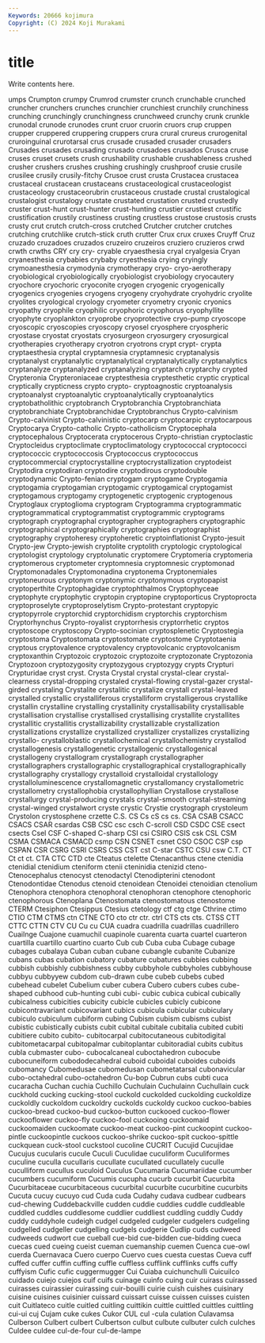```yaml
---
Keywords: 20666 kojimura
Copyright: (C) 2024 Koji Murakami
---
```


# title

Write contents here.



umps Crumpton crumpy Crumrod crumster
crunch crunchable crunched cruncher crunchers crunches crunchier crunchiest crunchily crunchiness
crunching crunchingly crunchingness crunchweed crunchy crunk crunkle crunodal crunode crunodes
crunt cruor cruorin cruors crup cruppen crupper cruppered cruppering cruppers
crura crural crureus crurogenital cruroinguinal crurotarsal crus crusade crusaded crusader
crusaders Crusades crusades crusading crusado crusadoes crusados Crusca cruse cruses
cruset crusets crush crushability crushable crushableness crushed crusher crushers crushes
crushing crushingly crushproof crusie crusile crusilee crusily crusily-fitchy Crusoe crust
crusta Crustacea crustacea crustaceal crustacean crustaceans crustaceological crustaceologist crustaceology crustaceorubrin
crustaceous crustade crustal crustalogical crustalogist crustalogy crustate crustated crustation crusted
crustedly cruster crust-hunt crust-hunter crust-hunting crustier crustiest crustific crustification crustily
crustiness crusting crustless crustose crustosis crusts crusty crut crutch crutch-cross
crutched Crutcher crutcher crutches crutching crutchlike crutch-stick cruth crutter Crux
crux cruxes Cruyff Cruz cruzado cruzadoes cruzados cruzeiro cruzeiros cruziero
cruzieros crwd crwth crwths CRY cry cry- cryable cryaesthesia cryal
cryalgesia Cryan cryanesthesia crybabies crybaby cryesthesia crying cryingly crymoanesthesia crymodynia
crymotherapy cryo- cryo-aerotherapy cryobiological cryobiologically cryobiologist cryobiology cryocautery cryochore cryochoric
cryoconite cryogen cryogenic cryogenically cryogenics cryogenies cryogens cryogeny cryohydrate cryohydric
cryolite cryolites cryological cryology cryometer cryometry cryonic cryonics cryopathy cryophile
cryophilic cryophoric cryophorus cryophyllite cryophyte cryoplankton cryoprobe cryoprotective cryo-pump cryoscope
cryoscopic cryoscopies cryoscopy cryosel cryosphere cryospheric cryostase cryostat cryostats cryosurgeon
cryosurgery cryosurgical cryotherapies cryotherapy cryotron cryotrons crypt crypt- crypta cryptaesthesia
cryptal cryptamnesia cryptamnesic cryptanalysis cryptanalyst cryptanalytic cryptanalytical cryptanalytically cryptanalytics cryptanalyze
cryptanalyzed cryptanalyzing cryptarch cryptarchy crypted Crypteronia Crypteroniaceae cryptesthesia cryptesthetic cryptic
cryptical cryptically crypticness crypto crypto- cryptoagnostic cryptoanalysis cryptoanalyst cryptoanalytic cryptoanalytically
cryptoanalytics cryptobatholithic cryptobranch Cryptobranchia Cryptobranchiata cryptobranchiate Cryptobranchidae Cryptobranchus Crypto-calvinism Crypto-calvinist
Crypto-calvinistic cryptocarp cryptocarpic cryptocarpous Cryptocarya Crypto-catholic Crypto-catholicism Cryptocephala cryptocephalous Cryptocerata
cryptocerous Crypto-christian cryptoclastic Cryptocleidus cryptoclimate cryptoclimatology cryptococcal cryptococci cryptococcic cryptococcosis
Cryptococcus cryptococcus cryptocommercial cryptocrystalline cryptocrystallization cryptodeist Cryptodira cryptodiran cryptodire cryptodirous
cryptodouble cryptodynamic Crypto-fenian cryptogam cryptogame Cryptogamia cryptogamia cryptogamian cryptogamic cryptogamical
cryptogamist cryptogamous cryptogamy cryptogenetic cryptogenic cryptogenous Cryptoglaux cryptoglioma cryptogram Cryptogramma
cryptogrammatic cryptogrammatical cryptogrammatist cryptogrammic cryptograms cryptograph cryptographal cryptographer cryptographers cryptographic
cryptographical cryptographically cryptographies cryptographist cryptography cryptoheresy cryptoheretic cryptoinflationist Crypto-jesuit Crypto-jew
Crypto-jewish cryptolite cryptolith cryptologic cryptological cryptologist cryptology cryptolunatic cryptomere Cryptomeria
cryptomeria cryptomerous cryptometer cryptomnesia cryptomnesic cryptomonad Cryptomonadales Cryptomonadina cryptonema Cryptonemiales
cryptoneurous cryptonym cryptonymic cryptonymous cryptopapist cryptoperthite Cryptophagidae cryptophthalmos Cryptophyceae cryptophyte
cryptophytic cryptopin cryptopine cryptoporticus Cryptoprocta cryptoproselyte cryptoproselytism Crypto-protestant cryptopyic cryptopyrrole
cryptorchid cryptorchidism cryptorchis cryptorchism Cryptorhynchus Crypto-royalist cryptorrhesis cryptorrhetic cryptos cryptoscope
cryptoscopy Crypto-socinian cryptosplenetic Cryptostegia cryptostoma Cryptostomata cryptostomate cryptostome Cryptotaenia cryptous
cryptovalence cryptovalency cryptovolcanic cryptovolcanism cryptoxanthin Cryptozoic cryptozoic cryptozoite cryptozonate Cryptozonia
Cryptozoon cryptozygosity cryptozygous cryptozygy crypts Crypturi Crypturidae cryst cryst. Crysta
Crystal crystal crystal-clear crystal-clearness crystal-dropping crystaled crystal-flowing crystal-gazer crystal-girded crystaling
Crystalite crystalitic crystalize crystall crystal-leaved crystalled crystallic crystalliferous crystalliform crystalligerous
crystallike crystallin crystalline crystalling crystallinity crystallisability crystallisable crystallisation crystallise crystallised
crystallising crystallite crystallites crystallitic crystallitis crystallizability crystallizable crystallization crystallizations crystallize
crystallized crystallizer crystallizes crystallizing crystallo- crystalloblastic crystallochemical crystallochemistry crystallod crystallogenesis
crystallogenetic crystallogenic crystallogenical crystallogeny crystallogram crystallograph crystallographer crystallographers crystallographic crystallographical
crystallographically crystallography crystallogy crystalloid crystalloidal crystallology crystalloluminescence crystallomagnetic crystallomancy crystallometric
crystallometry crystallophobia crystallophyllian Crystallose crystallose crystallurgy crystal-producing crystals crystal-smooth crystal-streaming
crystal-winged crystalwort cryste crystic Crystie crystograph crystoleum Crystolon crystosphene crzette
C.S. CS Cs cS cs cs. CSA CSAB CSACC CSACS
CSAR csardas CSB CSC csc csch C-scroll CSD CSDC CSE
csect csects Csel CSF C-shaped C-sharp CSI csi CSIRO CSIS
csk CSL CSM CSMA CSMACA CSMACD csmp CSN CSNET csnet
CSO CSOC CSP csp CSPAN CSR CSRG CSRI CSRS CSS
CST cst C-star CSTC CSU csw C.T. CT Ct ct
ct. CTA CTC CTD cte Cteatus ctelette Ctenacanthus ctene ctenidia
ctenidial ctenidium cteniform ctenii cteninidia ctenizid cteno- Ctenocephalus ctenocyst ctenodactyl
Ctenodipterini ctenodont Ctenodontidae Ctenodus ctenoid ctenoidean Ctenoidei ctenoidian ctenolium Ctenophora
ctenophora ctenophoral ctenophoran ctenophore ctenophoric ctenophorous Ctenoplana Ctenostomata ctenostomatous ctenostome
CTERM Ctesiphon Ctesippus Ctesius ctetology ctf ctg ctge Cthrine ctimo
CTIO CTM CTMS ctn CTNE CTO cto ctr ctr. ctrl
CTS cts cts. CTSS CTT CTTC CTTN CTV CU Cu
cu CUA cuadra cuadrilla cuadrillas cuadrillero Cuailnge Cuajone cuamuchil cuapinole
cuarenta cuarta cuartel cuarteron cuartilla cuartillo cuartino cuarto Cub cub
Cuba cuba Cubage cubage cubages cubalaya Cuban cuban cubane cubangle
cubanite Cubanize cubans cubas cubation cubatory cubature cubatures cubbies cubbing
cubbish cubbishly cubbishness cubby cubbyhole cubbyholes cubbyhouse cubbyu cubbyyew cubdom
cub-drawn cube cubeb cubebs cubed cubehead cubelet Cubelium cuber cubera
Cubero cubers cubes cube-shaped cubhood cub-hunting cubi cubi- cubic cubica
cubical cubically cubicalness cubicities cubicity cubicle cubicles cubicly cubicone cubicontravariant
cubicovariant cubics cubicula cubicular cubiculary cubiculo cubiculum cubiform cubing Cubism
cubism cubisms cubist cubistic cubistically cubists cubit cubital cubitale cubitalia
cubited cubiti cubitiere cubito cubito- cubitocarpal cubitocutaneous cubitodigital cubitometacarpal cubitopalmar
cubitoplantar cubitoradial cubits cubitus cubla cubmaster cubo- cubocalcaneal cuboctahedron cubocube
cubocuneiform cubododecahedral cuboid cuboidal cuboides cuboids cubomancy Cubomedusae cubomedusan cubometatarsal
cubonavicular cubo-octahedral cubo-octahedron Cu-bop Cubrun cubs cubti cuca cucaracha Cuchan
cuchia Cuchillo Cuchulain Cuchulainn Cuchullain cuck cuckhold cucking cucking-stool cuckold
cuckolded cuckolding cuckoldize cuckoldly cuckoldom cuckoldry cuckolds cuckoldy cuckoo cuckoo-babies
cuckoo-bread cuckoo-bud cuckoo-button cuckooed cuckoo-flower cuckooflower cuckoo-fly cuckoo-fool cuckooing cuckoomaid
cuckoomaiden cuckoomate cuckoo-meat cuckoo-pint cuckoopint cuckoo-pintle cuckoopintle cuckoos cuckoo-shrike cuckoo-spit
cuckoo-spittle cuckquean cuck-stool cuckstool cucoline CUCRIT Cucujid Cucujidae Cucujus cucularis
cucule Cuculi Cuculidae cuculiform Cuculiformes cuculine cuculla cucullaris cucullate cucullated
cucullately cuculle cuculliform cucullus cuculoid Cuculus Cucumaria Cucumariidae cucumber cucumbers
cucumiform Cucumis cucupha cucurb cucurbit Cucurbita Cucurbitaceae cucurbitaceous cucurbital cucurbite
cucurbitine cucurbits Cucuta cucuy cucuyo cud Cuda cuda Cudahy cudava
cudbear cudbears cud-chewing Cuddebackville cudden cuddie cuddies cuddle cuddleable cuddled
cuddles cuddlesome cuddlier cuddliest cuddling cuddly Cuddy cuddy cuddyhole cudeigh
cudgel cudgeled cudgeler cudgelers cudgeling cudgelled cudgeller cudgelling cudgels cudgerie
Cudlip cuds cudweed cudweeds cudwort cue cueball cue-bid cue-bidden cue-bidding
cueca cuecas cued cueing cueist cueman cuemanship cuemen Cuenca cue-owl
cuerda Cuernavaca Cuero cuerpo Cuervo cues cuesta cuestas Cueva cuff
cuffed cuffer cuffin cuffing cuffle cuffless cufflink cufflinks cuffs cuffy
cuffyism Cufic cufic cuggermugger Cui Cuiaba cuichunchulli Cuicuilco cuidado cuiejo
cuiejos cuif cuifs cuinage cuinfo cuing cuir cuirass cuirassed cuirasses
cuirassier cuirassing cuir-bouilli cuirie cuish cuishes cuisinary cuisine cuisines cuisinier
cuissard cuissart cuisse cuissen cuisses cuisten cuit Cuitlateco cuitle cuitled
cuitling cuittikin cuittle cuittled cuittles cuittling cui-ui cuj Cujam cuke
cukes Cukor CUL cul -cula culation Culavamsa Culberson Culbert culbert
Culbertson culbut culbute culbuter culch culches Culdee culdee cul-de-four cul-de-lampe
